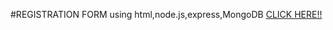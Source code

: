#REGISTRATION FORM
using html,node.js,express,MongoDB
 <a href="https://registration-form-ll1s.onrender.com" > CLICK HERE!!</a>


        

